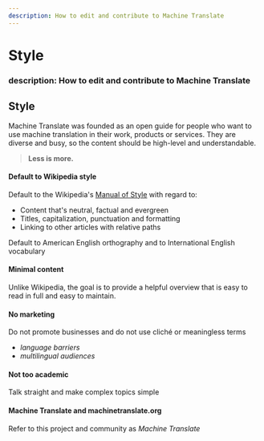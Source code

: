 ```yaml
---
description: How to edit and contribute to Machine Translate
---
```


# Style

### description: How to edit and contribute to Machine Translate

## Style

Machine Translate was founded as an open guide for people who want to use machine translation in their work, products or services. They are diverse and busy, so the content should be high-level and understandable.

> **Less is more.**

#### Default to Wikipedia style

Default to the Wikipedia's [Manual of Style](https://en.wikipedia.org/wiki/Wikipedia:Manual_of_Style) with regard to:

* Content that's neutral, factual and evergreen
* Titles, capitalization, punctuation and formatting
* Linking to other articles with relative paths

Default to American English orthography and to International English vocabulary

#### Minimal content

Unlike Wikipedia, the goal is to provide a helpful overview that is easy to read in full and easy to maintain.

#### No marketing

Do not promote businesses and do not use cliché or meaningless terms

* _language barriers_
* _multilingual audiences_

#### Not too academic

Talk straight and make complex topics simple

#### Machine Translate and machinetranslate.org

Refer to this project and community as _Machine Translate_

